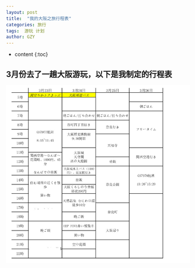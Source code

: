 ```yaml
---
layout: post
title:  "我的大阪之旅行程表"
categories: 旅行
tags:  游玩 计划
author: GZY
---
```


* content
{:toc}

## 3月份去了一趟大阪游玩，以下是我制定的行程表


![大阪行程表](/photo/201803/2018-06-27_13-29-29.jpg)